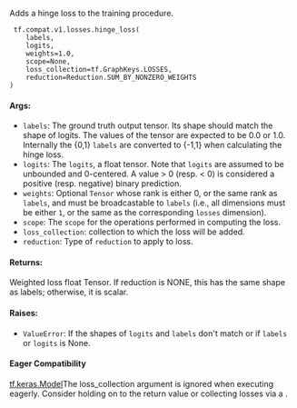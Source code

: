 
Adds a hinge loss to the training procedure.

```
 tf.compat.v1.losses.hinge_loss(
    labels,
    logits,
    weights=1.0,
    scope=None,
    loss_collection=tf.GraphKeys.LOSSES,
    reduction=Reduction.SUM_BY_NONZERO_WEIGHTS
)
```
#### Args:
- `labels`: The ground truth output tensor. Its shape should match the shape of logits. The values of the tensor are expected to be 0.0 or 1.0. Internally the {0,1} `labels` are converted to {-1,1} when calculating the hinge loss.
- `logits`: The `logits`, a float tensor. Note that `logits` are assumed to be unbounded and 0-centered. A value > 0 (resp. < 0) is considered a positive (resp. negative) binary prediction.
- `weights`: Optional `Tensor` whose rank is either 0, or the same rank as `labels`, and must be broadcastable to `labels` (i.e., all dimensions must be either `1`, or the same as the corresponding `losses` dimension).
- `scope`: The `scope` for the operations performed in computing the loss.
- `loss_collection`: collection to which the loss will be added.
- `reduction`: Type of `reduction` to apply to loss.
#### Returns:

Weighted loss float Tensor. If reduction is NONE, this has the same shape as labels; otherwise, it is scalar.
#### Raises:
- `ValueError`: If the shapes of `logits` and `labels` don't match or if `labels` or `logits` is None.
#### Eager Compatibility
[tf.keras.Model](https://www.tensorflow.org/api_docs/python/tf/keras/Model)The loss_collection argument is ignored when executing eagerly. Consider holding on to the return value or collecting losses via a .

